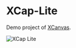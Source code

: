 # XCap-Lite

Demo project of [XCanvas](https://github.com/scchn/XCanvas).

![XCap Lite](https://github.com/scchn/XCap-Lite/blob/main/Screenshots/2021-09-03.png?raw=true)
